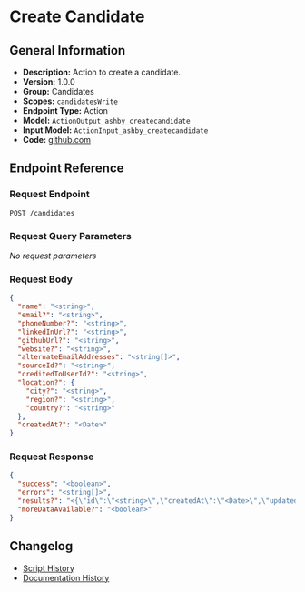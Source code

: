 <!-- BEGIN GENERATED CONTENT -->
# Create Candidate

## General Information

- **Description:** Action to create a candidate.
- **Version:** 1.0.0
- **Group:** Candidates
- **Scopes:** `candidatesWrite`
- **Endpoint Type:** Action
- **Model:** `ActionOutput_ashby_createcandidate`
- **Input Model:** `ActionInput_ashby_createcandidate`
- **Code:** [github.com](https://github.com/NangoHQ/integration-templates/tree/main/integrations/ashby/actions/create-candidate.ts)


## Endpoint Reference

### Request Endpoint

`POST /candidates`

### Request Query Parameters

_No request parameters_

### Request Body

```json
{
  "name": "<string>",
  "email?": "<string>",
  "phoneNumber?": "<string>",
  "linkedInUrl?": "<string>",
  "githubUrl?": "<string>",
  "website?": "<string>",
  "alternateEmailAddresses": "<string[]>",
  "sourceId?": "<string>",
  "creditedToUserId?": "<string>",
  "location?": {
    "city?": "<string>",
    "region?": "<string>",
    "country?": "<string>"
  },
  "createdAt?": "<Date>"
}
```

### Request Response

```json
{
  "success": "<boolean>",
  "errors": "<string[]>",
  "results?": "<{\"id\":\"<string>\",\"createdAt\":\"<Date>\",\"updatedAt\":\"<Date>\",\"status\":\"<string>\",\"customFields\":[{}],\"candidate\":{\"id\":\"<string>\",\"name\":\"<string>\",\"primaryEmailAddress?\":{\"value\":\"<string>\",\"type?\":\"<unknown>\",\"isPrimary\":\"<string>\"},\"primaryPhoneNumber?\":{}},\"currentInterviewStage\":{\"id\":\"<string>\",\"title\":\"<string>\",\"type\":\"<string>\",\"orderInInterviewPlan\":\"<number>\",\"interviewStageGroupId?\":\"<string>\",\"interviewPlanId\":\"<string>\"},\"source?\":{\"id\":\"<string>\",\"title\":\"<string>\",\"isArchived\":\"<boolean>\",\"sourceType\":{\"id\":\"<string>\",\"title\":\"<string>\",\"isArchived\":\"<boolean>\"}},\"archiveReason?\":{\"id\":\"<string>\",\"text\":\"<string>\",\"reasonType\":\"<string>\",\"isArchived\":\"<boolean>\"},\"archivedAt?\":\"<Date>\",\"job\":{\"id\":\"<string>\",\"title\":\"<string>\",\"locationId\":\"<string>\",\"departmentId\":\"<string>\"},\"creditedToUser?\":{\"id\":\"<string>\",\"firstName\":\"<string>\",\"lastName\":\"<string>\",\"email?\":\"<string>\",\"globalRole\":\"<string>\",\"isEnabled\":\"<boolean>\",\"updatedAt\":\"<Date>\"},\"hiringTeam\":[{\"email\":\"<string>\",\"firstName\":\"<string>\",\"lastName\":\"<string>\",\"role\":\"<string>\",\"userId\":\"<string>\"}],\"appliedViaJobPostingId?\":\"<string>\"} | {\"id\":\"<string>\",\"createdAt?\":\"<Date>\",\"updatedAt?\":\"<Date>\",\"name\":\"<string>\",\"primaryEmailAddress?\":{\"value\":\"<string>\",\"type\":\"<string>\",\"isPrimary\":\"<boolean>\"},\"emailAddresses\":[{\"value\":\"<string>\",\"type\":\"<string>\",\"isPrimary\":\"<boolean>\"}],\"primaryPhoneNumber\":[{\"value\":\"<string>\",\"type\":\"<string>\",\"isPrimary\":\"<boolean>\"}],\"phoneNumbers\":[{\"value\":\"<string>\",\"type\":\"<string>\",\"isPrimary\":\"<boolean>\"}],\"socialLinks\":[{\"type\":\"<string>\",\"url\":\"<string>\"}],\"tags\":[{\"id\":\"<string>\",\"title\":\"<string>\",\"isArchived\":\"<boolean>\"}],\"position?\":\"<string | null>\",\"company?\":\"<string | null>\",\"applicationIds\":\"<string[]>\",\"resumeFileHandle?\":{\"id\":\"<string>\",\"name\":\"<string>\",\"handle\":\"<string>\"},\"fileHandles\":[{\"id\":\"<string>\",\"name\":\"<string>\",\"handle\":\"<string>\"}],\"customFields\":[{}],\"profileUrl\":\"<string>\",\"source?\":{\"id\":\"<string>\",\"title\":\"<string>\",\"isArchived\":\"<boolean>\",\"sourceType?\":{\"id\":\"<string>\",\"title\":\"<string>\",\"isArchived\":\"<string>\"}},\"creditedToUser?\":{\"id\":\"<string>\",\"firstName\":\"<string>\",\"lastName\":\"<string>\",\"email\":\"<string>\",\"globalRole\":\"<string>\",\"isEnabled\":\"<boolean>\",\"updatedAt\":\"<Date>\"},\"timezone?\":\"<string>\",\"primaryLocation?\":{\"id\":\"<string>\",\"locationSummary\":\"<string>\",\"locationComponents\":[{\"type\":\"<string>\",\"name\":\"<string>\"}]}} | {\"id\":\"<string>\",\"title\":\"<string>\",\"type\":\"<string>\",\"orderInInterviewPlan\":\"<number>\",\"interviewStageGroupId?\":\"<string>\",\"interviewPlanId\":\"<string>\"}>",
  "moreDataAvailable?": "<boolean>"
}
```

## Changelog

- [Script History](https://github.com/NangoHQ/integration-templates/commits/main/integrations/ashby/actions/create-candidate.ts)
- [Documentation History](https://github.com/NangoHQ/integration-templates/commits/main/integrations/ashby/actions/create-candidate.md)

<!-- END  GENERATED CONTENT -->

